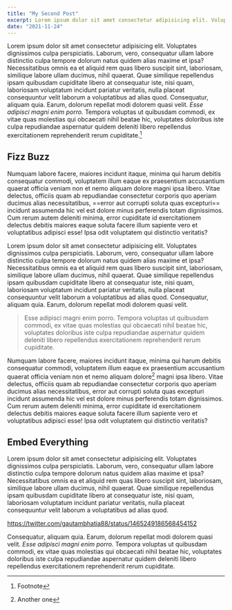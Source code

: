 ```yaml
---
title: "My Second Post"
excerpt: Lorem ipsum dolor sit amet consectetur adipisicing elit. Voluptates dignissimos culpa perspiciatis.
date: "2021-11-24"
---
```


Lorem ipsum dolor sit amet consectetur adipisicing elit. Voluptates dignissimos culpa perspiciatis. Laborum, vero, consequatur ullam labore distinctio culpa tempore dolorum natus quidem alias maxime et ipsa? Necessitatibus omnis ea et aliquid rem quas libero suscipit sint, laboriosam, similique labore ullam ducimus, nihil quaerat. Quae similique repellendus ipsam quibusdam cupiditate libero at consequatur iste, nisi quam, laboriosam voluptatum incidunt pariatur veritatis, nulla placeat consequuntur velit laborum a voluptatibus ad alias quod. Consequatur, aliquam quia. Earum, dolorum repellat modi dolorem quasi velit. _Esse adipisci magni enim porro._ Tempora voluptas ut quibusdam commodi, ex vitae quas molestias qui obcaecati nihil beatae hic, voluptates doloribus iste culpa repudiandae aspernatur quidem deleniti libero repellendus exercitationem reprehenderit rerum cupiditate.[^1]

## Fizz Buzz

Numquam labore facere, maiores incidunt itaque, minima qui harum debitis consequatur commodi, voluptatem illum eaque ex praesentium accusantium quaerat officia veniam non et nemo aliquam dolore magni ipsa libero. Vitae delectus, officiis quam ab repudiandae consectetur corporis quo aperiam ducimus alias necessitatibus, ==error aut corrupti soluta quas excepturi== incidunt assumenda hic vel est dolore minus perferendis totam dignissimos. Cum rerum autem deleniti minima, error cupiditate id exercitationem delectus debitis maiores eaque soluta facere illum sapiente vero et voluptatibus adipisci esse! Ipsa odit voluptatem qui distinctio veritatis?

Lorem ipsum dolor sit amet consectetur adipisicing elit. Voluptates dignissimos culpa perspiciatis. Laborum, vero, consequatur ullam labore distinctio culpa tempore dolorum natus quidem alias maxime et ipsa? Necessitatibus omnis ea et aliquid rem quas libero suscipit sint, laboriosam, similique labore ullam ducimus, nihil quaerat. Quae similique repellendus ipsam quibusdam cupiditate libero at consequatur iste, nisi quam, laboriosam voluptatum incidunt pariatur veritatis, nulla placeat consequuntur velit laborum a voluptatibus ad alias quod. Consequatur, aliquam quia. Earum, dolorum repellat modi dolorem quasi velit.

> Esse adipisci magni enim porro. Tempora voluptas ut quibusdam commodi, ex vitae quas molestias qui obcaecati nihil beatae hic, voluptates doloribus iste culpa repudiandae aspernatur quidem deleniti libero repellendus exercitationem reprehenderit rerum cupiditate.

Numquam labore facere, maiores incidunt itaque, minima qui harum debitis consequatur commodi, voluptatem illum eaque ex praesentium accusantium quaerat officia veniam non et nemo aliquam dolore[^2] magni ipsa libero. Vitae delectus, officiis quam ab repudiandae consectetur corporis quo aperiam ducimus alias necessitatibus, error aut corrupti soluta quas excepturi incidunt assumenda hic vel est dolore minus perferendis totam dignissimos. Cum rerum autem deleniti minima, error cupiditate id exercitationem delectus debitis maiores eaque soluta facere illum sapiente vero et voluptatibus adipisci esse! Ipsa odit voluptatem qui distinctio veritatis?

## Embed Everything

Lorem ipsum dolor sit amet consectetur adipisicing elit. Voluptates dignissimos culpa perspiciatis. Laborum, vero, consequatur ullam labore distinctio culpa tempore dolorum natus quidem alias maxime et ipsa? Necessitatibus omnis ea et aliquid rem quas libero suscipit sint, laboriosam, similique labore ullam ducimus, nihil quaerat. Quae similique repellendus ipsam quibusdam cupiditate libero at consequatur iste, nisi quam, laboriosam voluptatum incidunt pariatur veritatis, nulla placeat consequuntur velit laborum a voluptatibus ad alias quod.

https://twitter.com/gautambhatia88/status/1465249186568454152

Consequatur, aliquam quia. Earum, dolorum repellat modi dolorem quasi velit. _Esse adipisci magni enim porro._ Tempora voluptas ut quibusdam commodi, ex vitae quas molestias qui obcaecati nihil beatae hic, voluptates doloribus iste culpa repudiandae aspernatur quidem deleniti libero repellendus exercitationem reprehenderit rerum cupiditate.

[^1]: Footnote
[^2]: Another one
